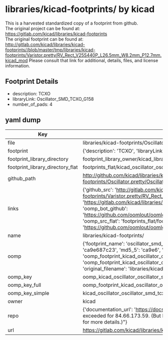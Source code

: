 # libraries/kicad-footprints/ by kicad  
This is a harvested standardized copy of a footprint from github.  
The original project can be found at:  
https://gitlab.com/kicad/libraries/kicad-footprints  
The original footprint can be found at:
http://gitlab.com/kicad/libraries/kicad-footprints//blob/master/tmp/libraries/kicad-footprints/Varistor.pretty/RV_Rect_V25S440P_L26.5mm_W8.2mm_P12.7mm.kicad_mod
Please consult that link for additional, details, files, and license information.  
## Footprint Details
* description: TCXO  
* libraryLink: Oscillator_SMD_TCXO_G158  
* number_of_pads: 4  
## yaml dump  
| Key | Value |  
| --- | --- |  
| file | libraries/kicad-footprints/Oscillator.pretty/Oscillator_SMD_TCXO_G158.kicad_mod |  
| footprint | {'description': 'TCXO', 'libraryLink': 'Oscillator_SMD_TCXO_G158', 'number_of_pads': 4} |  
| footprint_library_directory | footprint_library_owner/kicad_libraries/kicad-footprints/ |  
| footprint_library_directory_flat | footprints_flat/kicad_oscillator_oscillator_smd_tcxo_g158/working |  
| github_path | http://github.com/kicad/libraries/kicad-footprints//blob/master/tmp/libraries/kicad-footprints/Oscillator.pretty/Oscillator_SMD_TCXO_G158.kicad_mod |  
| links | {'github_src': 'http://gitlab.com/kicad/libraries/kicad-footprints//blob/master/tmp/libraries/kicad-footprints/Varistor.pretty/RV_Rect_V25S440P_L26.5mm_W8.2mm_P12.7mm.kicad_mod', 'github_src_repo': 'https://gitlab.com/kicad/libraries/kicad-footprints', 'oomp_bot': 'footprints/kicad_oscillator_oscillator_smd_tcxo_g158/working', 'oomp_bot_github': 'https://github.com/oomlout/oomlout_oomp_footprint_bot/tree/main/footprints/kicad_oscillator_oscillator_smd_tcxo_g158/working', 'oomp_src_flat': 'footprints_flat/footprints_flat/kicad_oscillator_oscillator_smd_tcxo_g158/working', 'oomp_src_flat_github': 'https://github.com/oomlout/oomlout_oomp_footprint_src/tree/main/footprints_flat/kicad_oscillator_oscillator_smd_tcxo_g158/working'} |  
| name | libraries/kicad-footprints/ |  
| oomp | {'footprint_name': 'oscillator_smd_tcxo_g158', 'library_name': 'oscillator', 'md5': 'ca9e687c23a1c2a9c2c404000277cf69', 'md5_10': 'ca9e687c23', 'md5_5': 'ca9e6', 'md5_6': 'ca9e68', 'oomp_key': 'oomp_kicad_oscillator_oscillator_smd_tcxo_g158', 'oomp_key_extra': 'oomp_footprint_kicad_oscillator_oscillator_smd_tcxo_g158', 'oomp_key_full': 'oomp_footprint_kicad_oscillator_oscillator_smd_tcxo_g158_ca9e68', 'oomp_key_simple': 'kicad_oscillator_oscillator_smd_tcxo_g158', 'original_filename': 'libraries/kicad-footprints/Oscillator.pretty/Oscillator_SMD_TCXO_G158.kicad_mod', 'owner_name': 'kicad'} |  
| oomp_key | oomp_kicad_oscillator_oscillator_smd_tcxo_g158 |  
| oomp_key_full | oomp_footprint_kicad_oscillator_oscillator_smd_tcxo_g158 |  
| oomp_key_simple | kicad_oscillator_oscillator_smd_tcxo_g158 |  
| owner | kicad |  
| repo | {'documentation_url': 'https://docs.github.com/rest/overview/resources-in-the-rest-api#rate-limiting', 'message': "API rate limit exceeded for 84.66.173.59. (But here's the good news: Authenticated requests get a higher rate limit. Check out the documentation for more details.)"} |  
| url | https://gitlab.com/kicad/libraries/kicad-footprints |  

